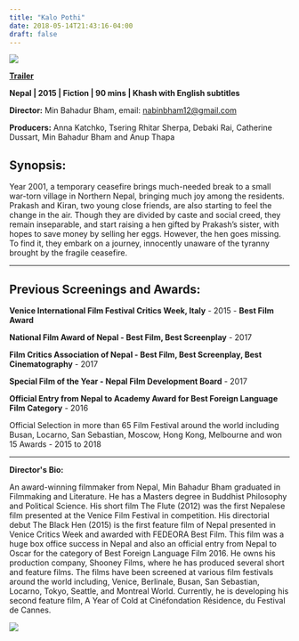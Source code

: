 ```yaml
---
title: "Kalo Pothi"
date: 2018-05-14T21:43:16-04:00
draft: false
---
```


![](/images/kalo-pothi.jpeg)

[**Trailer**](https://www.youtube.com/watch?v=ffrIqBM_EHM)

**Nepal | 2015 | Fiction | 90 mins | Khash with English subtitles**

**Director:** Min Bahadur Bham, email: nabinbham12@gmail.com

**Producers:** Anna Katchko, Tsering Rhitar Sherpa, Debaki Rai, Catherine Dussart, Min Bahadur Bham and Anup Thapa

## Synopsis:

Year 2001, a temporary ceasefire brings much-needed break to a small war-torn village in Northern Nepal, bringing much joy among the residents. Prakash and Kiran, two young close friends, are also starting to feel the change in the air. Though they are divided by caste and social creed, they remain inseparable, and start raising a hen gifted by Prakash’s sister, with hopes to save money by selling her eggs. However, the hen goes missing. To find it, they embark on a journey, innocently unaware of the tyranny brought by the fragile ceasefire. 

---

## Previous Screenings and Awards:

**Venice International Film Festival Critics Week, Italy** - 2015 - **Best Film Award**

**National Film Award of Nepal - Best Film, Best Screenplay** - 2017

**Film Critics Association of Nepal - Best Film, Best Screenplay, Best Cinematography** - 2017

**Special Film of the Year - Nepal Film Development Board** - 2017

**Official Entry from Nepal to Academy Award for Best Foreign Language Film Category** - 2016

Official Selection in more than 65 Film Festival around the world including Busan, Locarno, San Sebastian, Moscow, Hong Kong, Melbourne and won 15 Awards - 2015 to 2018

---

**Director's Bio:**

An award-winning filmmaker from Nepal, Min Bahadur Bham graduated in Filmmaking and Literature. He has a Masters degree in Buddhist Philosophy and Political Science. His short film The Flute (2012) was the first Nepalese film presented at the Venice Film Festival in competition. His directorial debut The Black Hen (2015) is the first feature film of Nepal presented in Venice Critics Week and awarded with FEDEORA Best Film. This film was a huge box office success in Nepal and also an official entry from Nepal to Oscar for the category of Best Foreign Language Film 2016. He owns his production company, Shooney Films, where he has produced several short and feature films. The films have been screened at various film festivals around the world including, Venice, Berlinale, Busan, San Sebastian, Locarno, Tokyo, Seattle, and Montreal World. Currently, he is developing his second feature film, A Year of Cold at Cinéfondation Résidence, du Festival de Cannes.

![](/images/min-bahadur-bham.jpg)